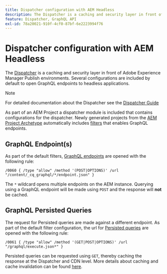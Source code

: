```yaml
---
title: Dispatcher configuration with AEM Headless
description: The Dispatcher is a caching and security layer in front of Adobe Experience Manager Publish environments. Several configurations are used to open GraphQL endpoints to headless applications.
feature: Dispatcher, GraphQL API
exl-id: 78a20021-910f-4cf0-87bf-6e2223994f76
---
```

# Dispatcher configuration with AEM Headless

The [Dispatcher](https://experienceleague.adobe.com/docs/experience-manager-dispatcher/using/dispatcher.html) is a caching and security layer in front of Adobe Experience Manager Publish environments. Several configurations are included by default to open GraphQL endpoints to headless applications.

>[!NOTE]
>
>For detailed documentation about the Dispatcher see the [Dispatcher Guide](https://experienceleague.adobe.com/docs/experience-manager-dispatcher/using/dispatcher.html)

As part of an AEM Project a dispatcher module is included that contains configurations for the dispatcher. Newly generated projects from the [AEM Project Archetype](https://github.com/adobe/aem-project-archetype) automatically includes [filters](https://experienceleague.adobe.com/docs/experience-manager-dispatcher/using/configuring/dispatcher-configuration.html?#defining-a-filter) that enables GraphQL endpoints.

## GraphQL Endpoint(s)

As part of the default filters, [GraphQL endpoints](/help/headless/graphql-api/graphql-endpoint.md) are opened with the following rule:

```
/0060 { /type "allow" /method '(POST|OPTIONS)' /url "/content/_cq_graphql/*/endpoint.json" }
```

The `*` wildcard opens multiple endpoints on the AEM instance. Querying using a GraphQL endpoint will be made using `POST` and the response will **not** be cached.

## GraphQL Persisted Queries

The request for Persisted queries are made against a different endpoint. As part of the default filter configuration, the url for [Persisted queries](/help/headless/graphql-api/persisted-queries.md) are opened with the following rule:

```
/0061 { /type "allow" /method '(GET|POST|OPTIONS)' /url "/graphql/execute.json*" }
```

Persisted queries can be requested using `GET`, thereby caching the response at the Dispatcher and CDN level. More details about caching and cache invalidation can be found [here](/help/implementing/dispatcher/caching.md).
